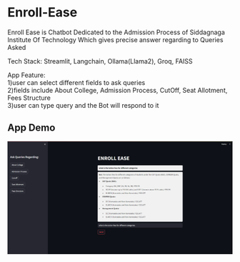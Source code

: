 # Enroll-Ease

Enroll Ease is Chatbot Dedicated to the Admission Process of Siddagnaga Institute Of Technology Which gives precise answer regarding to Queries Asked

Tech Stack: Streamlit, Langchain, Ollama(Llama2), Groq, FAISS

App Feature:</br>
1)user can select different fields to ask queries</br>
2)fields include About College, Admission Process, CutOff, Seat Allotment, Fees Structure</br>
3)user can type query and the Bot will respond to it</br>




## App Demo
![chat](https://github.com/surajaribenchi/Enroll-Ease/blob/main/chat%20(2).png)

